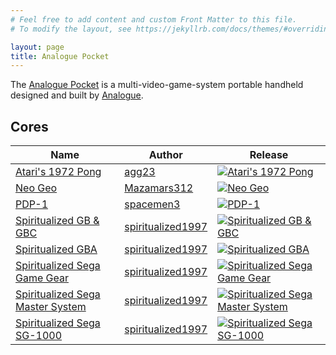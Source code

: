 ```yaml
---
# Feel free to add content and custom Front Matter to this file.
# To modify the layout, see https://jekyllrb.com/docs/themes/#overriding-theme-defaults

layout: page
title: Analogue Pocket
---
```


The [Analogue Pocket](https://www.analogue.co/pocket) is a multi-video-game-system portable handheld designed and built by [Analogue](https://www.analogue.co).

## Cores

| Name | Author | Release |
| ---- | ------ | ------- |
| [Atari's 1972 Pong](https://github.com/agg23/analogue-pong) | [agg23](https://github.com/agg23) | [![Atari's 1972 Pong](https://img.shields.io/github/v/release/agg23/analogue-pong)](https://github.com/agg23/analogue-pong/releases/latest) |
| [Neo Geo](https://github.com/Mazamars312/Analogue_Pocket_Neogeo) | [Mazamars312](https://github.com/Mazamars312) | [![Neo Geo](https://img.shields.io/github/v/release/Mazamars312/Analogue_Pocket_Neogeo?include_prereleases)](https://github.com/Mazamars312/Analogue_Pocket_Neogeo/releases/latest) |
| [PDP-1](https://github.com/spacemen3/PDP-1) | [spacemen3](https://github.com/spacemen3) | [![PDP-1](https://img.shields.io/github/v/release/spacemen3/PDP-1)](https://github.com/spacemen3/PDP-1/releases/latest) |
| [Spiritualized GB & GBC](https://github.com/spiritualized1997/openFPGA-GB-GBC) | [spiritualized1997](https://github.com/spiritualized1997) | [![Spiritualized GB & GBC](https://img.shields.io/github/v/release/spiritualized1997/openFPGA-GB-GBC)](https://github.com/spiritualized1997/openFPGA-GB-GBC/releases/latest) |
| [Spiritualized GBA](https://github.com/spiritualized1997/openFPGA-GBA) | [spiritualized1997](https://github.com/spiritualized1997) | [![Spiritualized GBA](https://img.shields.io/github/v/release/spiritualized1997/openFPGA-GBA)](https://github.com/spiritualized1997/openFPGA-GBA/releases/latest) |
| [Spiritualized Sega Game Gear](https://github.com/spiritualized1997/openFPGA-GG) | [spiritualized1997](https://github.com/spiritualized1997) | [![Spiritualized Sega Game Gear](https://img.shields.io/github/v/release/spiritualized1997/openFPGA-GG)](https://github.com/spiritualized1997/openFPGA-GG/releases/latest) |
| [Spiritualized Sega Master System](https://github.com/spiritualized1997/openFPGA-SMS) | [spiritualized1997](https://github.com/spiritualized1997) | [![Spiritualized Sega Master System](https://img.shields.io/github/v/release/spiritualized1997/openFPGA-SMS)](https://github.com/spiritualized1997/openFPGA-SMS/releases/latest) |
| [Spiritualized Sega SG-1000](https://github.com/spiritualized1997/openFPGA-SG1000) | [spiritualized1997](https://github.com/spiritualized1997) | [![Spiritualized Sega SG-1000](https://img.shields.io/github/v/release/spiritualized1997/openFPGA-SG1000)](https://github.com/spiritualized1997/openFPGA-SG1000/releases/latest) |


